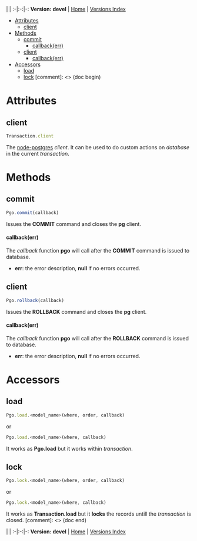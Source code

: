 
 | |
:-|:-:|-:
__Version: devel__ | [Home](Home.md) | [Versions Index](https://bitbucket.org/cicci/node-postgres-orm/src/master/doc/Index.md)

- [Attributes](#markdown-header-attributes)
    - [client](#markdown-header-client)
- [Methods](#markdown-header-methods)
    - [commit](#markdown-header-commit)
        - [callback(err)](#markdown-header-callback(err))
    - [client](#markdown-header-client)
        - [callback(err)](#markdown-header-callback(err))
- [Accessors](#markdown-header-accessors)
    - [load](#markdown-header-load)
    - [lock](#markdown-header-lock)
[comment]: <> (doc begin)
# Attributes

## client
```javascript
Transaction.client
```

The [node-postgres](https://www.npmjs.org/package/pg) _client_. It can be used to do custom
actions on _database_ in the current _transaction_.

# Methods

## commit
```javascript
Pgo.commit(callback)
```

Issues the __COMMIT__ command and closes the __pg__ client.

#### callback(err)
The _callback_ function __pgo__ will call after the __COMMIT__ command is issued to database.

* __err__: the error description, __null__ if no errors occurred.

## client
```javascript
Pgo.rollback(callback)
```

Issues the __ROLLBACK__ command and closes the __pg__ client.

#### callback(err)
The _callback_ function __pgo__ will call after the __ROLLBACK__ command is issued to database.

* __err__: the error description, __null__ if no errors occurred.


# Accessors

## load
```javascript
Pgo.load.<model_name>(where, order, callback)
```

or

```javascript
Pgo.load.<model_name>(where, callback)
```

It works as __Pgo.load__ but it works within _transaction_.

## lock
```javascript
Pgo.lock.<model_name>(where, order, callback)
```

or

```javascript
Pgo.lock.<model_name>(where, callback)
```

It works as __Transaction.load__ but it __locks__ the records untill the _transaction_ is
closed.
[comment]: <> (doc end)

 | |
:-|:-:|-:
__Version: devel__ | [Home](Home.md) | [Versions Index](https://bitbucket.org/cicci/node-postgres-orm/src/master/doc/Index.md)

